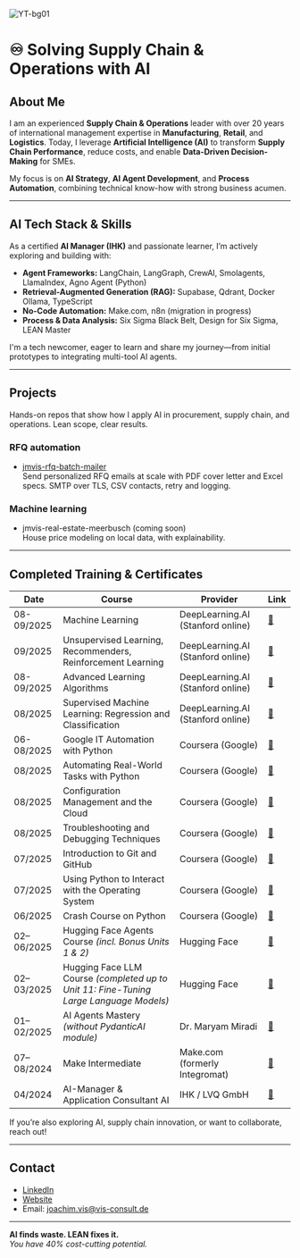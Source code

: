 ![YT-bg01](https://github.com/user-attachments/assets/5209ee45-978e-4b41-94bf-af979a9dcd23)
# ♾️ Solving Supply Chain & Operations with AI

## About Me

I am an experienced **Supply Chain & Operations** leader with over 20 years of international management expertise in **Manufacturing**, **Retail**, and **Logistics**.
Today, I leverage **Artificial Intelligence (AI)** to transform **Supply Chain Performance**, reduce costs, and enable **Data-Driven Decision-Making** for SMEs.

My focus is on **AI Strategy**, **AI Agent Development**, and **Process Automation**, combining technical know-how with strong business acumen.

---

## AI Tech Stack & Skills

As a certified **AI Manager (IHK)** and passionate learner, I’m actively exploring and building with:

- **Agent Frameworks:** LangChain, LangGraph, CrewAI, Smolagents, LlamaIndex, Agno Agent (Python)
- **Retrieval-Augmented Generation (RAG):** Supabase, Qdrant, Docker Ollama, TypeScript
- **No-Code Automation:** Make.com, n8n (migration in progress)
- **Process & Data Analysis:** Six Sigma Black Belt, Design for Six Sigma, LEAN Master

I'm a tech newcomer, eager to learn and share my journey—from initial prototypes to integrating multi-tool AI agents.

---
## Projects

Hands-on repos that show how I apply AI in procurement, supply chain, and operations. Lean scope, clear results.

### RFQ automation
- [jmvis-rfq-batch-mailer](https://github.com/jm-vis/jmvis-rfq-batch-mailer)  
  Send personalized RFQ emails at scale with PDF cover letter and Excel specs. SMTP over TLS, CSV contacts, retry and logging.

### Machine learning
- jmvis-real-estate-meerbusch (coming soon)  
  House price modeling on local data, with explainability.

---

## Completed Training & Certificates

| Date       | Course                                                                                                               | Provider                         | Link |
|------------|----------------------------------------------------------------------------------------------------------------------|-----------------------------------|------|
| 08-09/2025    | Machine Learning                                                                                                  | DeepLearning.AI         (Stanford online) | [🔗](https://www.coursera.org/account/accomplishments/specialization/2XDOZO2FSGV1) |
| 09/2025    | Unsupervised Learning, Recommenders, Reinforcement Learning                                                          | DeepLearning.AI         (Stanford online) | [🔗](https://www.coursera.org/account/accomplishments/verify/IJ1N5U3T1IZB) |
| 08-09/2025    | Advanced Learning Algorithms                                                                                      | DeepLearning.AI         (Stanford online) | [🔗](https://www.coursera.org/account/accomplishments/verify/K4CSSROVSHFG) |
| 08/2025    | Supervised Machine Learning: Regression and Classification                                                           | DeepLearning.AI         (Stanford online) | [🔗](https://www.coursera.org/account/accomplishments/verify/LM8BN9IUY9CJ) |
| 06-08/2025    | Google IT Automation with Python                                                                                     | Coursera (Google)                 | [🔗](https://www.coursera.org/professional-certificates/google-it-automation) |
| 08/2025    | Automating Real-World Tasks with Python                                                                              | Coursera (Google)                 | [🔗](https://www.coursera.org/learn/automating-real-world-tasks-python) |
| 08/2025    | Configuration Management and the Cloud                                                                              | Coursera (Google)                 | [🔗](https://www.coursera.org/learn/configuration-management-cloud) |
| 08/2025    | Troubleshooting and Debugging Techniques                                                                             | Coursera (Google)                 | [🔗](https://www.coursera.org/learn/troubleshooting-debugging-techniques) |
| 07/2025    | Introduction to Git and GitHub                                                                                       | Coursera (Google)                 | [🔗](https://www.coursera.org/learn/introduction-git-github) |
| 07/2025    | Using Python to Interact with the Operating System                                                                   | Coursera (Google)                 | [🔗](https://www.coursera.org/learn/python-operating-system) |
| 06/2025    | Crash Course on Python                                                                                               | Coursera (Google)                 | [🔗](https://www.coursera.org/learn/python-crash-course) |
| 02–06/2025 | Hugging Face Agents Course *(incl. Bonus Units 1 & 2)*                                                               | Hugging Face                      | [🔗](https://huggingface.co/learn/agents-course/unit0/introduction) |
| 02–03/2025 | Hugging Face LLM Course *(completed up to Unit 11: Fine-Tuning Large Language Models)*                               | Hugging Face                      | [🔗](https://huggingface.co/learn/llm-course/chapter1) |
| 01–02/2025 | AI Agents Mastery *(without PydanticAI module)*                                                                      | Dr. Maryam Miradi                  | [🔗](https://www.maryammiradi.com/ai-agents-mastery3) |
| 07–08/2024 | Make Intermediate                                                                                                    | Make.com (formerly Integromat)    | [🔗](https://academy.make.com/pages/search) |
| 04/2024    | AI-Manager & Application Consultant AI                                                                               | IHK / LVQ GmbH                     | [🔗](https://www.lvq.de/weiterbildung.html) |

If you’re also exploring AI, supply chain innovation, or want to collaborate, reach out!

---

## Contact

- [LinkedIn](https://www.linkedin.com/in/joachim-m-vis-869a99124/)
- [Website](https://www.vis-consult.de)
- Email: joachim.vis@vis-consult.de

---

**AI finds waste. LEAN fixes it.**  
_You have 40% cost-cutting potential._

